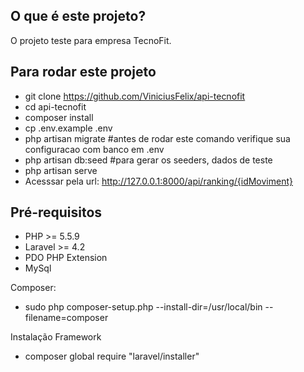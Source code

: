 ## O que é este projeto?
O projeto teste para empresa TecnoFit.

## Para rodar este projeto
- git clone https://github.com/ViniciusFelix/api-tecnofit
- cd api-tecnofit
- composer install
- cp .env.example .env
- php artisan migrate #antes de rodar este comando verifique sua configuracao com banco em .env
- php artisan db:seed #para gerar os seeders, dados de teste
- php artisan serve
- Acesssar pela url: http://127.0.0.1:8000/api/ranking/{idMoviment}

## Pré-requisitos
- PHP >= 5.5.9
- Laravel >= 4.2
- PDO PHP Extension
- MySql

Composer:
- sudo php composer-setup.php --install-dir=/usr/local/bin --filename=composer

Instalação Framework
- composer global require "laravel/installer"
